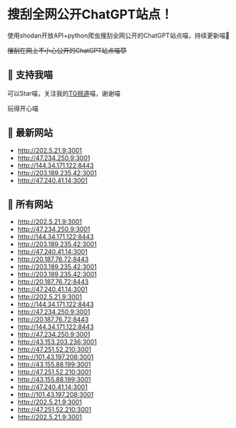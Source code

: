 # 搜刮全网公开ChatGPT站点！

使用shodan开放API+python爬虫搜刮全网公开的ChatGPT站点喵，持续更新喵🥳

~~搜刮在网上不小心公开的ChatGPT站点喵😈~~

## 🚀 支持我喵

可以Star喵，关注我的[TG频道](https://t.me/puddin_share)喵，谢谢喵

玩得开心喵

## 📖 最新网站

- http://202.5.21.9:3001
- http://47.234.250.9:3001
- http://144.34.171.122:8443
- http://203.189.235.42:3001
- http://47.240.41.14:3001


## 📖 所有网站

- http://202.5.21.9:3001
- http://47.234.250.9:3001
- http://144.34.171.122:8443
- http://203.189.235.42:3001
- http://47.240.41.14:3001
- http://20.187.76.72:8443
- http://203.189.235.42:3001
- http://203.189.235.42:3001
- http://20.187.76.72:8443
- http://47.240.41.14:3001
- http://202.5.21.9:3001
- http://144.34.171.122:8443
- http://47.234.250.9:3001
- http://20.187.76.72:8443
- http://144.34.171.122:8443
- http://47.234.250.9:3001
- http://43.153.203.236:3001
- http://47.251.52.210:3001
- http://101.43.197.208:3001
- http://43.155.88.199:3001
- http://47.251.52.210:3001
- http://43.155.88.199:3001
- http://47.240.41.14:3001
- http://101.43.197.208:3001
- http://202.5.21.9:3001
- http://47.251.52.210:3001
- http://202.5.21.9:3001


